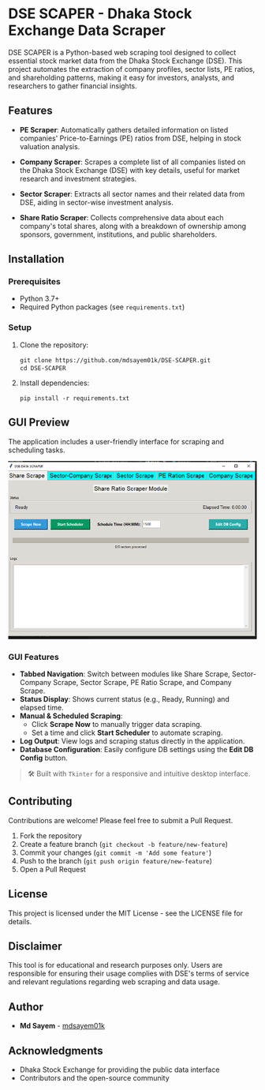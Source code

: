 # DSE SCAPER - Dhaka Stock Exchange Data Scraper

DSE SCAPER is a Python-based web scraping tool designed to collect essential stock market data from the Dhaka Stock Exchange (DSE). This project automates the extraction of company profiles, sector lists, PE ratios, and shareholding patterns, making it easy for investors, analysts, and researchers to gather financial insights.

## Features
- **PE Scraper**: Automatically gathers detailed information on listed companies' Price-to-Earnings (PE) ratios from DSE, helping in stock valuation analysis.

- **Company Scraper**: Scrapes a complete list of all companies listed on the Dhaka Stock Exchange (DSE) with key details, useful for market research and investment strategies.

- **Sector Scraper**: Extracts all sector names and their related data from DSE, aiding in sector-wise investment analysis.

- **Share Ratio Scraper**: Collects comprehensive data about each company's total shares, along with a breakdown of ownership among sponsors, government, institutions, and public shareholders.
  
## Installation

### Prerequisites

- Python 3.7+
- Required Python packages (see `requirements.txt`)

### Setup

1. Clone the repository:
   ```
   git clone https://github.com/mdsayem01k/DSE-SCAPER.git
   cd DSE-SCAPER
   ```

2. Install dependencies:
   ```
   pip install -r requirements.txt
   ```

## GUI Preview

The application includes a user-friendly interface for scraping and scheduling tasks.

![DSE Data Scraper GUI](DSE_SCRAPER.PNG)

### GUI Features

- **Tabbed Navigation**: Switch between modules like Share Scrape, Sector-Company Scrape, Sector Scrape, PE Ratio Scrape, and Company Scrape.
- **Status Display**: Shows current status (e.g., Ready, Running) and elapsed time.
- **Manual & Scheduled Scraping**:
  - Click **Scrape Now** to manually trigger data scraping.
  - Set a time and click **Start Scheduler** to automate scraping.
- **Log Output**: View logs and scraping status directly in the application.
- **Database Configuration**: Easily configure DB settings using the **Edit DB Config** button.

> 🛠 Built with `Tkinter` for a responsive and intuitive desktop interface.

## Contributing

Contributions are welcome! Please feel free to submit a Pull Request.

1. Fork the repository
2. Create a feature branch (`git checkout -b feature/new-feature`)
3. Commit your changes (`git commit -m 'Add some feature'`)
4. Push to the branch (`git push origin feature/new-feature`)
5. Open a Pull Request

## License

This project is licensed under the MIT License - see the LICENSE file for details.

## Disclaimer

This tool is for educational and research purposes only. Users are responsible for ensuring their usage complies with DSE's terms of service and relevant regulations regarding web scraping and data usage.

## Author

- **Md Sayem** - [mdsayem01k](https://github.com/mdsayem01k)

## Acknowledgments

- Dhaka Stock Exchange for providing the public data interface
- Contributors and the open-source community
